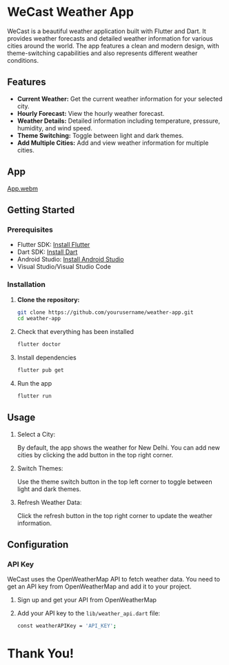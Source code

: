 # WeCast Weather App

WeCast is a beautiful weather application built with Flutter and Dart. It provides weather forecasts and detailed weather information for various cities around the world. The app features a clean and modern design, with theme-switching capabilities and also represents different weather conditions.

## Features

- **Current Weather:** Get the current weather information for your selected city.
- **Hourly Forecast:** View the hourly weather forecast.
- **Weather Details:** Detailed information including temperature, pressure, humidity, and wind speed.
- **Theme Switching:** Toggle between light and dark themes.
- **Add Multiple Cities:** Add and view weather information for multiple cities.

## App

[App.webm](https://github.com/Manshay/weather_app/assets/81351053/563d2ba8-c37c-4f5b-9d13-9ddba67a9490)

## Getting Started

### Prerequisites

- Flutter SDK: [Install Flutter](https://docs.flutter.dev/get-started/install)
- Dart SDK: [Install Dart](https://dart.dev/get-dart)
- Android Studio: [Install Android Studio](https://developer.android.com/studio)
- Visual Studio/Visual Studio Code

### Installation

1. **Clone the repository:**
   
   ```bash
   git clone https://github.com/yourusername/weather-app.git
   cd weather-app

3. Check that everything has been installed
   
   ```bash
   flutter doctor

2. Install dependencies
   
   ```bash
   flutter pub get

4. Run the app
   
   ```bash
   flutter run

## Usage

1. Select a City:
   
   By default, the app shows the weather for New Delhi. You can add new cities by clicking the add button in the top right corner.

2. Switch Themes:

   Use the theme switch button in the top left corner to toggle between light and dark themes.

3. Refresh Weather Data:

   Click the refresh button in the top right corner to update the weather information.

## Configuration

### API Key

WeCast uses the OpenWeatherMap API to fetch weather data. You need to get an API key from OpenWeatherMap and add it to your project.

1. Sign up and get your API from OpenWeatherMap
2. Add your API key to the `lib/weather_api.dart` file:
   
   ```bash
   const weatherAPIKey = 'API_KEY';

# Thank You!
